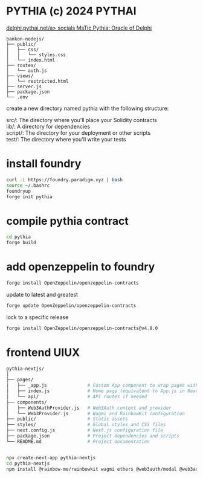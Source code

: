 # PYTHIA (c) 2024 PYTHAI
<a href="https://delphi.pythai.net">delphi.pythai.net/a>
socials <a href="https://x.com/pythaiamstic">MsTic Pythia: Oracle of Delphi</a>

```nodejs
bankon-nodejs/
├── public/
│   ├── css/
│   │   └── styles.css
│   └── index.html
├── routes/
│   └── auth.js
├── views/
│   └── restricted.html
├── server.js
├── package.json
└── .env
```



create a new directory named pythia with the following structure:<br />

src/: The directory where you'll place your Solidity contracts<br />
lib/: A directory for dependencies<br />
script/: The directory for your deployment or other scripts<br />
test/: The directory where you'll write your tests<br />

# install foundry
```bash
curl -L https://foundry.paradigm.xyz | bash
source ~/.bashrc
foundryup
forge init pythia
```

# compile pythia contract
```bash
cd pythia
forge build
```

# add openzeppelin to foundry
```bash
forge install OpenZeppelin/openzeppelin-contracts
```

update to latest and greatest
```bash
forge update OpenZeppelin/openzeppelin-contracts
```

lock to a specific release
```bash
forge install OpenZeppelin/openzeppelin-contracts@v4.8.0
```

# frontend UIUX

```bash
pythia-nextjs/
│
├── pages/
│   ├── _app.js               # Custom App component to wrap pages with providers
│   ├── index.js              # Home page (equivalent to App.js in React)
│   └── api/                  # API routes if needed
├── components/
│   ├── Web3AuthProvider.js   # Web3Auth context and provider
│   └── Web3Provider.js       # Wagmi and RainbowKit configuration
├── public/                   # Static assets
├── styles/                   # Global styles and CSS files
├── next.config.js            # Next.js configuration file
├── package.json              # Project dependencies and scripts
└── README.md                 # Project documentation


npx create-next-app pythia-nextjs
cd pythia-nextjs
npm install @rainbow-me/rainbowkit wagmi ethers @web3auth/modal @web3auth/core @web3auth/web3auth-modal
```




